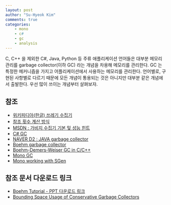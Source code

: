 ```yaml
---
layout: post
author: "Su-Hyeok Kim"
comments: true
categories:
    - mono
    - c#
    - gc
    - analysis
---
```


C, C++ 을 제외한 C#, Java, Python 등 주류 애플리케이션 언어들은 대부분 메모리 관리를 garbage collector(이하 GC) 라는 개념을 차용해 메모리를 관리한다. GC 는 특정한 메커니즘을 가지고 어플리케이션에서 사용하는 메모리를 관리한다. 언어별로, 구현된 사항별로 다르기 때문에 모든 개념이 통용되는 것은 아니지만 대부분 같은 개념에서 출발한다. 우선 많이 쓰이는 개념부터 살펴보자.

<!-- more -->



<!--
   가비지 컬렉션 개요?

   혼자서 관리하기
   REF-Count 방식
   mark-sweep(-compact) 방식
   Generational 방식

   Mono-Runtime 설명

   Mono Boehm 가비지 컬렉션 작동 원리
   Mono SGen 가비지 컬렉션 작동 원리

   실질적인 가비지 컬렉션 원인
    - ToString(), ToArray() 등의 컨테이너 컨버팅 메소드 : 대안(참조 방식 가져오는게 있음)
    - string + operator : 대안(string.Format, StringBulider)
    - 언박싱,박싱(유니티 코루틴에서 언박싱 발생) : 대안(Generic 사용)
-->

## 참조

- [위키피디아(한글) 쓰레기 수집기](https://ko.wikipedia.org/wiki/%EC%93%B0%EB%A0%88%EA%B8%B0_%EC%88%98%EC%A7%91_%28%EC%BB%B4%ED%93%A8%ED%84%B0_%EA%B3%BC%ED%95%99%29)
- [참조 횟수 계산 방식](https://ko.wikipedia.org/wiki/%EC%B0%B8%EC%A1%B0_%ED%9A%9F%EC%88%98_%EA%B3%84%EC%82%B0_%EB%B0%A9%EC%8B%9D)
- [MSDN : 가비지 수집기 기본 및 성능 힌트](https://msdn.microsoft.com/ko-kr/library/ms973837.aspx)
- [C# GC](http://ronniej.sfuh.tk/c-%EB%A9%94%EB%AA%A8%EB%A6%AC-%EA%B4%80%EB%A6%AC-%EC%A3%BC%EA%B8%B0-%EC%8A%A4%EC%BD%94%ED%94%84-%EA%B0%80%EB%B9%84%EC%A7%80-%EC%BB%AC%EB%A0%89%EC%85%98-lifetime-scope-garbage-collection/)
- [NAVER D2 : JAVA garbage collector](http://d2.naver.com/helloworld/1329)
- [Boehm garbage collector](https://en.wikipedia.org/wiki/Boehm_garbage_collector)
- [Boehm-Demers-Weiser GC in C/C++](https://github.com/ivmai/bdwgc)
- [Mono GC](http://www.mono-project.com/docs/advanced/garbage-collector/sgen/)
- [Mono working with SGen](http://www.mono-project.com/docs/advanced/garbage-collector/sgen/working-with-sgen/)

## 참조 문서 다운로드 링크

- [Boehm Tutorial - PPT 다운로드 링크](http://www.research.ibm.com/ismm04/slides/boehm-tutorial.ppt)
- [Bounding Space Usage of Conservative Garbage Collectors](https://pdfs.semanticscholar.org/b5de/c18f67406975f98a2e20dfb362d4e0542a91.pdf)

